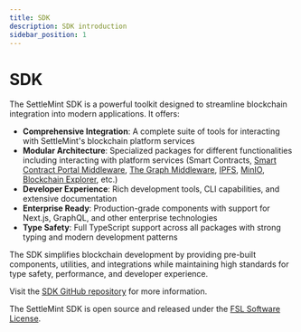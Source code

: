 ```yaml
---
title: SDK
description: SDK introduction
sidebar_position: 1
---
```


# SDK

The SettleMint SDK is a powerful toolkit designed to streamline blockchain integration into modern applications. It offers:

- **Comprehensive Integration**: A complete suite of tools for interacting with SettleMint's blockchain platform services
- **Modular Architecture**: Specialized packages for different functionalities including interacting with platform services (Smart Contracts, [Smart Contract Portal Middleware](../7_middleware.md), [The Graph Middleware](../7_middleware.md), [IPFS](../11_storage.md), [MinIO](../11_storage.md), [Blockchain Explorer](../10_insights.md), etc.)
- **Developer Experience**: Rich development tools, CLI capabilities, and extensive documentation
- **Enterprise Ready**: Production-grade components with support for Next.js, GraphQL, and other enterprise technologies
- **Type Safety**: Full TypeScript support across all packages with strong typing and modern development patterns

The SDK simplifies blockchain development by providing pre-built components, utilities, and integrations while maintaining high standards for type safety, performance, and developer experience.

Visit the [SDK GitHub repository](https://github.com/settlemint/sdk) for more information.

The SettleMint SDK is open source and released under the [FSL Software License](https://github.com/settlemint/sdk/blob/main/LICENSE).